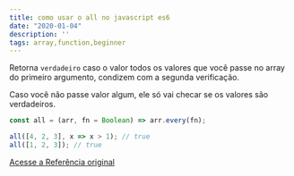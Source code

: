 ```yaml
---
title: como usar o all no javascript es6
date: "2020-01-04"
description: ''
tags: array,function,beginner
---
```


Retorna `verdadeiro` caso o valor todos os valores que você passe no array do primeiro argumento, condizem com a segunda verificação.

Caso você não passe valor algum, ele só vai checar se os valores são verdadeiros.

```js
const all = (arr, fn = Boolean) => arr.every(fn);
```

```js
all([4, 2, 3], x => x > 1); // true
all([1, 2, 3]); // true
```


[Acesse a Referência original](http://github.com/30-seconds/)
